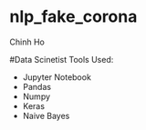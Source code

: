 # nlp_fake_corona

Chinh Ho

#Data Scinetist Tools Used:
- Jupyter Notebook
- Pandas
- Numpy
- Keras
- Naive Bayes
